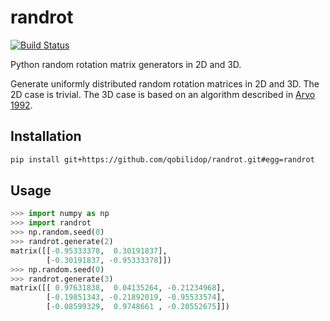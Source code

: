 # randrot

[![Build Status](https://travis-ci.org/qobilidop/randrot.svg?branch=master)](https://travis-ci.org/qobilidop/randrot)

Python random rotation matrix generators in 2D and 3D.

Generate uniformly distributed random rotation matrices in 2D and 3D. The 2D case is trivial. The 3D case is based on an algorithm described in [Arvo 1992](http://citeseerx.ist.psu.edu/viewdoc/summary?doi=10.1.1.53.1357).

## Installation

```bash
pip install git+https://github.com/qobilidop/randrot.git#egg=randrot
```

## Usage

```python
>>> import numpy as np
>>> import randrot
>>> np.random.seed(0)
>>> randrot.generate(2)
matrix([[-0.95333378,  0.30191837],
        [-0.30191837, -0.95333378]])
>>> np.random.seed(0)
>>> randrot.generate(3)
matrix([[ 0.97631838,  0.04135264, -0.21234968],
        [-0.19851343, -0.21892019, -0.95533574],
        [-0.08599329,  0.9748661 , -0.20552675]])
```
